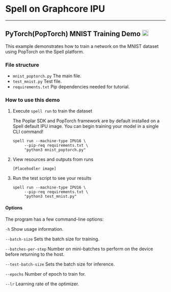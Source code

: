 # Spell on Graphcore IPU

---
## PyTorch(PopTorch) MNIST Training Demo <a href="https://web.spell.ml/workspace_create?workspaceName=deeplab-voc-2012&githubUrl=https%3A%2F%2Fgithub.com%2Fspellml%2Fdeeplab-voc-2012"><img src=https://spell.ml/badge.svg height=20px/></a>

This example demonstrates how to train a network on the MNIST dataset using PopTorch on the Spell platform. 

### File structure

* `mnist_poptorch.py` The main file.
* `test_mnist.py` Test file.
* `requirements.txt` Pip dependencies needed for tutorial. 

### How to use this demo

1) Execute `spell run` to train the dataset

    The Poplar SDK and PopTorch framework are by default installed on a Spell default IPU image. You can begin training your model in a single CLI command! 


       spell run --machine-type IPU16 \ 
            --pip-req requirements.txt \
            "python3 mnist_poptorch.py"


2) View resources and outputs from runs

       [Placehodler image]
       

3) Run the test script to see your results

       spell run --machine-type IPU16 \ 
            --pip-req requirements.txt \
            "python3 test_mnist.py"

#### Options
The program has a few command-line options:

`-h` Show usage information.

`--batch-size`        Sets the batch size for training.

`--batches-per-step`  Number on mini-batches to perform on the device before returning to the host.

`--test-batch-size`   Sets the batch size for inference.

`--epochs`            Number of epoch to train for.

`--lr`                Learning rate of the optimizer.

